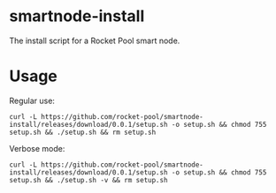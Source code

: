 # smartnode-install
The install script for a Rocket Pool smart node.

# Usage

Regular use:

`curl -L https://github.com/rocket-pool/smartnode-install/releases/download/0.0.1/setup.sh -o setup.sh && chmod 755 setup.sh && ./setup.sh && rm setup.sh`

Verbose mode:

`curl -L https://github.com/rocket-pool/smartnode-install/releases/download/0.0.1/setup.sh -o setup.sh && chmod 755 setup.sh && ./setup.sh -v && rm setup.sh`
